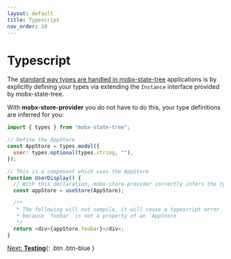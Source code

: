 ```yaml
---
layout: default
title: Typescript
nav_order: 10
---
```


# Typescript

The [standard way types are handled in mobx-state-tree](https://mobx-state-tree.js.org/tips/typescript#using-a-mst-type-at-design-time) applications is by explicitly defining your types via extending the `Instance` interface provided by mobx-state-tree.

With **mobx-store-provider** you do not have to do this, your type definitions are inferred for you:

```javascript
import { types } from "mobx-state-tree";

// Define the AppStore
const AppStore = types.model({
  user: types.optional(types.string, ""),
});

// This is a component which uses the AppStore
function UserDisplay() {
  // With this declaration, mobx-store-provider correctly infers the type for AppStore
  const appStore = useStore(AppStore);

  /**
   * The following will not compile, it will cause a typescript error
   * because `foobar` is not a property of an `AppStore`
   */
  return <div>{appStore.foobar}</div>;
}
```

[Next: **Testing**](/testing){: .btn .btn-blue }
